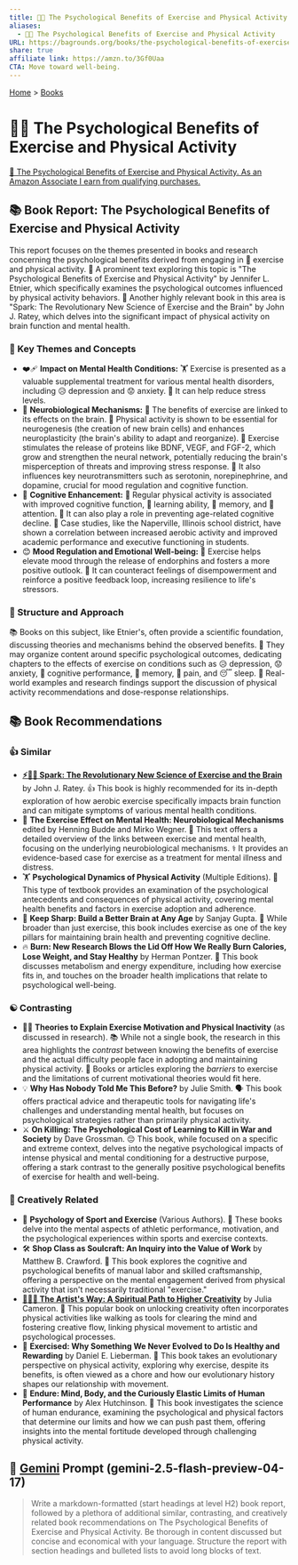 ```yaml
---
title: 🧠🏃 The Psychological Benefits of Exercise and Physical Activity
aliases:
  - 🧠🏃 The Psychological Benefits of Exercise and Physical Activity
URL: https://bagrounds.org/books/the-psychological-benefits-of-exercise-and-physical-activity
share: true
affiliate link: https://amzn.to/3Gf0Uaa
CTA: Move toward well-being.
---
```

[Home](../index.md) > [Books](./index.md)  
# 🧠🏃 The Psychological Benefits of Exercise and Physical Activity  
[🛒 The Psychological Benefits of Exercise and Physical Activity. As an Amazon Associate I earn from qualifying purchases.](https://amzn.to/3Gf0Uaa)  
  
## 📚 Book Report: The Psychological Benefits of Exercise and Physical Activity  
  
This report focuses on the themes presented in books and research concerning the psychological benefits derived from engaging in 🏃 exercise and physical activity. 🧠 A prominent text exploring this topic is "The Psychological Benefits of Exercise and Physical Activity" by Jennifer L. Etnier, which specifically examines the psychological outcomes influenced by physical activity behaviors. 🧠 Another highly relevant book in this area is "Spark: The Revolutionary New Science of Exercise and the Brain" by John J. Ratey, which delves into the significant impact of physical activity on brain function and mental health.  
  
### 🧠 Key Themes and Concepts  
  
* ❤️‍🩹 **Impact on Mental Health Conditions:** 🏋️ Exercise is presented as a valuable supplemental treatment for various mental health disorders, including 😥 depression and 😟 anxiety. 🧘 It can help reduce stress levels.  
* 🧠 **Neurobiological Mechanisms:** 🔬 The benefits of exercise are linked to its effects on the brain. 🏃 Physical activity is shown to be essential for neurogenesis (the creation of new brain cells) and enhances neuroplasticity (the brain's ability to adapt and reorganize). 💪 Exercise stimulates the release of proteins like BDNF, VEGF, and FGF-2, which grow and strengthen the neural network, potentially reducing the brain's misperception of threats and improving stress response. 🧠 It also influences key neurotransmitters such as serotonin, norepinephrine, and dopamine, crucial for mood regulation and cognitive function.  
* 🧠 **Cognitive Enhancement:** 🏃 Regular physical activity is associated with improved cognitive function, 🧠 learning ability, 🧠 memory, and 👀 attention. 👴 It can also play a role in preventing age-related cognitive decline. 🏫 Case studies, like the Naperville, Illinois school district, have shown a correlation between increased aerobic activity and improved academic performance and executive functioning in students.  
* 😊 **Mood Regulation and Emotional Well-being:** 🏃 Exercise helps elevate mood through the release of endorphins and fosters a more positive outlook. 💪 It can counteract feelings of disempowerment and reinforce a positive feedback loop, increasing resilience to life's stressors.  
  
### 📖 Structure and Approach  
  
📚 Books on this subject, like Etnier's, often provide a scientific foundation, discussing theories and mechanisms behind the observed benefits. 🧠 They may organize content around specific psychological outcomes, dedicating chapters to the effects of exercise on conditions such as 😥 depression, 😟 anxiety, 🧠 cognitive performance, 🧠 memory, 🤕 pain, and 😴 sleep. 🔬 Real-world examples and research findings support the discussion of physical activity recommendations and dose-response relationships.  
  
## 📚 Book Recommendations  
  
### 👍 Similar  
  
* **[⚡🧠🏃 Spark: The Revolutionary New Science of Exercise and the Brain](./spark-the-revolutionary-new-science-of-exercise-and-the-brain.md)** by John J. Ratey. 👍 This book is highly recommended for its in-depth exploration of how aerobic exercise specifically impacts brain function and can mitigate symptoms of various mental health conditions.  
* 🧠 **The Exercise Effect on Mental Health: Neurobiological Mechanisms** edited by Henning Budde and Mirko Wegner. 🔬 This text offers a detailed overview of the links between exercise and mental health, focusing on the underlying neurobiological mechanisms. ⚕️ It provides an evidence-based case for exercise as a treatment for mental illness and distress.  
* 🏋️ **Psychological Dynamics of Physical Activity** (Multiple Editions). 🧠 This type of textbook provides an examination of the psychological antecedents and consequences of physical activity, covering mental health benefits and factors in exercise adoption and adherence.  
* 🧠 **Keep Sharp: Build a Better Brain at Any Age** by Sanjay Gupta. 👴 While broader than just exercise, this book includes exercise as one of the key pillars for maintaining brain health and preventing cognitive decline.  
* 🔥 **Burn: New Research Blows the Lid Off How We Really Burn Calories, Lose Weight, and Stay Healthy** by Herman Pontzer. 🍎 This book discusses metabolism and energy expenditure, including how exercise fits in, and touches on the broader health implications that relate to psychological well-being.  
  
### ☯️ Contrasting  
  
* 🙅‍♀️ **Theories to Explain Exercise Motivation and Physical Inactivity** (as discussed in research). 📚 While not a single book, the research in this area highlights the *contrast* between knowing the benefits of exercise and the actual difficulty people face in adopting and maintaining physical activity. 🚧 Books or articles exploring the *barriers* to exercise and the limitations of current motivational theories would fit here.  
* 💡 **Why Has Nobody Told Me This Before?** by Julie Smith. 🗣️ This book offers practical advice and therapeutic tools for navigating life's challenges and understanding mental health, but focuses on psychological strategies rather than primarily physical activity.  
* ⚔️ **On Killing: The Psychological Cost of Learning to Kill in War and Society** by Dave Grossman. 😔 This book, while focused on a specific and extreme context, delves into the negative psychological impacts of intense physical and mental conditioning for a destructive purpose, offering a stark contrast to the generally positive psychological benefits of exercise for health and well-being.  
  
### 🎨 Creatively Related  
  
* 🧠 **Psychology of Sport and Exercise** (Various Authors). 🏅 These books delve into the mental aspects of athletic performance, motivation, and the psychological experiences within sports and exercise contexts.  
* 🛠️ **Shop Class as Soulcraft: An Inquiry into the Value of Work** by Matthew B. Crawford. 🧠 This book explores the cognitive and psychological benefits of manual labor and skilled craftsmanship, offering a perspective on the mental engagement derived from physical activity that isn't necessarily traditional "exercise."  
* **[🎨🙏✨ The Artist's Way: A Spiritual Path to Higher Creativity](./the-artists-way.md)** by Julia Cameron. 🚶 This popular book on unlocking creativity often incorporates physical activities like walking as tools for clearing the mind and fostering creative flow, linking physical movement to artistic and psychological processes.  
* 🏃 **Exercised: Why Something We Never Evolved to Do Is Healthy and Rewarding** by Daniel E. Lieberman. 🐒 This book takes an evolutionary perspective on physical activity, exploring why exercise, despite its benefits, is often viewed as a chore and how our evolutionary history shapes our relationship with movement.  
* 🏃 **Endure: Mind, Body, and the Curiously Elastic Limits of Human Performance** by Alex Hutchinson. 🧠 This book investigates the science of human endurance, examining the psychological and physical factors that determine our limits and how we can push past them, offering insights into the mental fortitude developed through challenging physical activity.  
  
## 💬 [Gemini](../software/gemini.md) Prompt (gemini-2.5-flash-preview-04-17)  
> Write a markdown-formatted (start headings at level H2) book report, followed by a plethora of additional similar, contrasting, and creatively related book recommendations on The Psychological Benefits of Exercise and Physical Activity. Be thorough in content discussed but concise and economical with your language. Structure the report with section headings and bulleted lists to avoid long blocks of text.